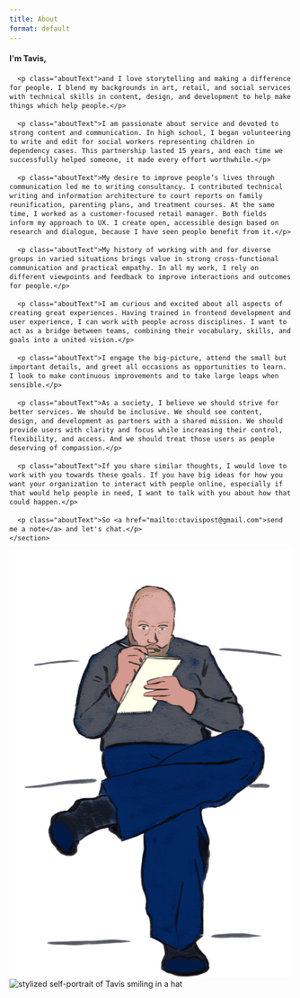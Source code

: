 ```yaml
---
title: About
format: default
---
```


<article class="aboutContainer gridCenter gridTextPicCol">
  <article class="flexCol">
    <section>
      <h1 class="aboutText lessLeading">I'm Tavis,</h1>

      <p class="aboutText">and I love storytelling and making a difference for people. I blend my backgrounds in art, retail, and social services with technical skills in content, design, and development to help make things which help people.</p>

      <p class="aboutText">I am passionate about service and devoted to strong content and communication. In high school, I began volunteering to write and edit for social workers representing children in dependency cases. This partnership lasted 15 years, and each time we successfully helped someone, it made every effort worthwhile.</p>

      <p class="aboutText">My desire to improve people’s lives through communication led me to writing consultancy. I contributed technical writing and information architecture to court reports on family reunification, parenting plans, and treatment courses. At the same time, I worked as a customer-focused retail manager. Both fields inform my approach to UX. I create open, accessible design based on research and dialogue, because I have seen people benefit from it.</p>

      <p class="aboutText">My history of working with and for diverse groups in varied situations brings value in strong cross-functional communication and practical empathy. In all my work, I rely on different viewpoints and feedback to improve interactions and outcomes for people.</p>

      <p class="aboutText">I am curious and excited about all aspects of creating great experiences. Having trained in frontend development and user experience, I can work with people across disciplines. I want to act as a bridge between teams, combining their vocabulary, skills, and goals into a united vision.</p>

      <p class="aboutText">I engage the big-picture, attend the small but important details, and greet all occasions as opportunities to learn. I look to make continuous improvements and to take large leaps when sensible.</p>

      <p class="aboutText">As a society, I believe we should strive for better services. We should be inclusive. We should see content, design, and development as partners with a shared mission. We should provide users with clarity and focus while increasing their control, flexibility, and access. And we should treat those users as people deserving of compassion.</p>

      <p class="aboutText">If you share similar thoughts, I would love to work with you towards these goals. If you have big ideas for how you want your organization to interact with people online, especially if that would help people in need, I want to talk with you about how that could happen.</p>

      <p class="aboutText">So <a href="mailto:ctavispost@gmail.com">send me a note</a> and let's chat.</p>
    </section>
  </article>

  <img src="images/selfDraw.png" alt="seated artist drawing in a sketchbook" class="selfPortrait">
  <img src="images/selfPortrait.png" alt="stylized self-portrait of Tavis smiling in a hat" class="selfPortrait medBreak">
</article>
